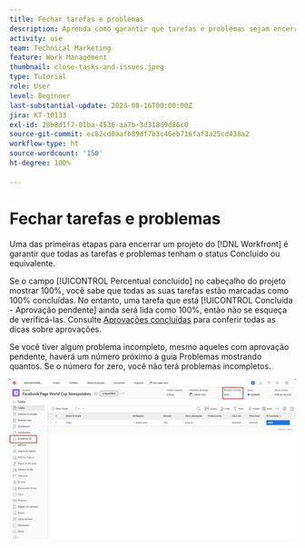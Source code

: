 ```yaml
---
title: Fechar tarefas e problemas
description: Aprenda como garantir que tarefas e problemas sejam encerrados antes de fechar um projeto no [!DNL  Workfront].
activity: use
team: Technical Marketing
feature: Work Management
thumbnail: close-tasks-and-issues.jpeg
type: Tutorial
role: User
level: Beginner
last-substantial-update: 2023-08-16T00:00:00Z
jira: KT-10133
exl-id: 20b8d1f7-01ba-4536-aa7b-3d318d9d86c0
source-git-commit: ec82cd0aafb89df7b3c46eb716faf3a25cd438a2
workflow-type: ht
source-wordcount: '150'
ht-degree: 100%

---
```


# Fechar tarefas e problemas

Uma das primeiras etapas para encerrar um projeto do [!DNL Workfront] é garantir que todas as tarefas e problemas tenham o status Concluído ou equivalente.

Se o campo [!UICONTROL Percentual concluído] no cabeçalho do projeto mostrar 100%, você sabe que todas as suas tarefas estão marcadas como 100% concluídas. No entanto, uma tarefa que está [!UICONTROL Concluída - Aprovação pendente] ainda será lida como 100%, então não se esqueça de verificá-las. Consulte [Aprovações concluídas](https://experienceleague.adobe.com/docs/workfront-learn/tutorials-workfront/manage-work/close-a-project/complete-approvals.html?lang=br) para conferir todas as dicas sobre aprovações.

Se você tiver algum problema incompleto, mesmo aqueles com aprovação pendente, haverá um número próximo à guia Problemas mostrando quantos. Se o número for zero, você não terá problemas incompletos.

![Projeto exibindo [!UICONTROL Porcentagem concluída] e problemas em aberto](assets/close-tasks-and-issues.png)
